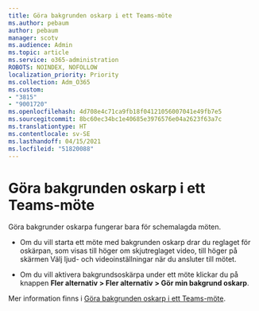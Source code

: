 ```yaml
---
title: Göra bakgrunden oskarp i ett Teams-möte
ms.author: pebaum
author: pebaum
manager: scotv
ms.audience: Admin
ms.topic: article
ms.service: o365-administration
ROBOTS: NOINDEX, NOFOLLOW
localization_priority: Priority
ms.collection: Adm_O365
ms.custom:
- "3815"
- "9001720"
ms.openlocfilehash: 4d708e4c71ca9fb18f04121056007041e49fb7e5
ms.sourcegitcommit: 8bc60ec34bc1e40685e3976576e04a2623f63a7c
ms.translationtype: HT
ms.contentlocale: sv-SE
ms.lasthandoff: 04/15/2021
ms.locfileid: "51820088"
---
```

# <a name="blur-your-background-in-a-teams-meeting"></a>Göra bakgrunden oskarp i ett Teams-möte

Göra bakgrunder oskarpa fungerar bara för schemalagda möten.

- Om du vill starta ett möte med bakgrunden oskarp drar du reglaget för oskärpan, som visas till höger om skjutreglaget video, till höger på skärmen Välj ljud- och videoinställningar när du ansluter till mötet.

- Om du vill aktivera bakgrundsoskärpa under ett möte klickar du på knappen **Fler alternativ > Fler alternativ** **> Gör min bakgrund oskarp**.

Mer information finns i [Göra bakgrunden oskarp i ett Teams-möte](https://support.office.com/article/Blur-your-background-in-a-Teams-meeting-f77a2381-443a-499d-825e-509a140f4780).